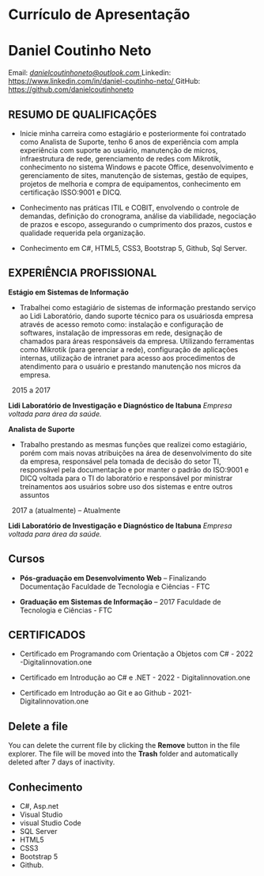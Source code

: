 # Currículo de Apresentação

# Daniel Coutinho Neto

Email: [*danielcoutinhoneto@outlook.com*  ](mailto:danielcoutinhoneto@outlook.com)
Linkedin:[ https://www.linkedin.com/in/daniel-coutinho-neto/ ](https://www.linkedin.com/in/daniel-coutinho-neto/)
GitHub:[ https://github.com/danielcoutinhoneto ](https://github.com/danielcoutinhoneto)

## RESUMO DE QUALIFICAÇÕES

- Inicie minha carreira como estagiário e posteriormente foi contratado como Analista de Suporte, tenho 6 anos de experiência com ampla experiência com suporte ao usuário, manutenção de micros, infraestrutura de rede, gerenciamento de redes com Mikrotik, conhecimento no sistema Windows e pacote Office, desenvolvimento e gerenciamento de sites, manutenção de sistemas, gestão de equipes, projetos de melhoria e compra de equipamentos, conhecimento em certificação ISSO:9001 e DICQ.

- Conhecimento nas práticas ITIL e COBIT, envolvendo o controle de demandas, definição do cronograma, análise da viabilidade, negociação de prazos e escopo, assegurando o cumprimento dos prazos, custos e qualidade requerida pela organização.

- Conhecimento em C#, HTML5, CSS3, Bootstrap 5, Github, Sql Server.

## EXPERIÊNCIA PROFISSIONAL

**Estágio em Sistemas de Informação**

- Trabalhei como estagiário de sistemas de informação prestando serviço ao Lidi Laboratório, dando suporte técnico para os usuáriosda empresa através de acesso remoto como: instalação e configuração de softwares, instalação de impressoras em rede, designação de chamados para áreas responsáveis da empresa. Utilizando ferramentas como Mikrotik (para gerenciar a rede), configuração de aplicações internas, utilização de intranet para acesso aos procedimentos de atendimento para o usuário e prestando manutenção nos micros da empresa.

` `2015 a 2017 

**Lidi Laboratório de Investigação e Diagnóstico de Itabuna**  *Empresa voltada para área da saúde.*

**Analista de Suporte**

- Trabalho prestando as mesmas funções que realizei como estagiário, porém com mais novas atribuições na área de desenvolvimento do site da empresa, responsável pela tomada de decisão do setor TI, responsável pela documentação e por manter o padrão do ISO:9001 e DICQ voltada para o TI do laboratório e responsável por ministrar treinamentos aos usuários sobre uso dos sistemas e entre outros assuntos  

` `2017 a (atualmente) – Atualmente

**Lidi Laboratório de Investigação e Diagnóstico de Itabuna**  *Empresa voltada para área da saúde.*


##  Cursos

- **Pós-graduação em Desenvolvimento Web** – Finalizando Documentação Faculdade de Tecnologia e Ciências - FTC

- **Graduação em Sistemas de Informação** – 2017 Faculdade de Tecnologia e Ciências - FTC

## CERTIFICADOS  

- Certificado em Programando com Orientação a Objetos com C# - 2022 -Digitalinnovation.one

- Certificado em Introdução ao C# e .NET - 2022 - Digitalinnovation.one

- Certificado em Introdução ao Git e ao Github - 2021- Digitalinnovation.one

## Delete a file

You can delete the current file by clicking the **Remove** button in the file explorer. The file will be moved into the **Trash** folder and automatically deleted after 7 days of inactivity.

## Conhecimento

- C#, Asp.net
- Visual Studio 
- visual Studio Code
- SQL Server
- HTML5
- CSS3
- Bootstrap 5
- Github.




